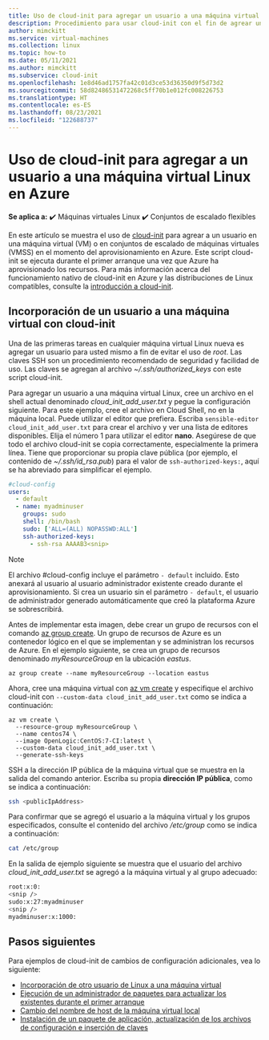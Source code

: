 ```yaml
---
title: Uso de cloud-init para agregar un usuario a una máquina virtual Linux en Azure
description: Procedimiento para usar cloud-init con el fin de agrear un usuario a una máquina virtual Linux con la CLI de Azure
author: mimckitt
ms.service: virtual-machines
ms.collection: linux
ms.topic: how-to
ms.date: 05/11/2021
ms.author: mimckitt
ms.subservice: cloud-init
ms.openlocfilehash: 1e8d46ad1757fa42c01d3ce53d36350d9f5d73d2
ms.sourcegitcommit: 58d82486531472268c5ff70b1e012fc008226753
ms.translationtype: HT
ms.contentlocale: es-ES
ms.lasthandoff: 08/23/2021
ms.locfileid: "122688737"
---
```

# <a name="use-cloud-init-to-add-a-user-to-a-linux-vm-in-azure"></a>Uso de cloud-init para agregar a un usuario a una máquina virtual Linux en Azure

**Se aplica a:** :heavy_check_mark: Máquinas virtuales Linux :heavy_check_mark: Conjuntos de escalado flexibles 

En este artículo se muestra el uso de [cloud-init](https://cloudinit.readthedocs.io) para agrear a un usuario en una máquina virtual (VM) o en conjuntos de escalado de máquinas virtuales (VMSS) en el momento del aprovisionamiento en Azure. Este script cloud-init se ejecuta durante el primer arranque una vez que Azure ha aprovisionado los recursos. Para más información acerca del funcionamiento nativo de cloud-init en Azure y las distribuciones de Linux compatibles, consulte la [introducción a cloud-init](using-cloud-init.md).

## <a name="add-a-user-to-a-vm-with-cloud-init"></a>Incorporación de un usuario a una máquina virtual con cloud-init
Una de las primeras tareas en cualquier máquina virtual Linux nueva es agregar un usuario para usted mismo a fin de evitar el uso de *root*. Las claves SSH son un procedimiento recomendado de seguridad y facilidad de uso. Las claves se agregan al archivo *~/.ssh/authorized_keys* con este script cloud-init.

Para agregar un usuario a una máquina virtual Linux, cree un archivo en el shell actual denominado *cloud_init_add_user.txt* y pegue la configuración siguiente. Para este ejemplo, cree el archivo en Cloud Shell, no en la máquina local. Puede utilizar el editor que prefiera. Escriba `sensible-editor cloud_init_add_user.txt` para crear el archivo y ver una lista de editores disponibles. Elija el número 1 para utilizar el editor **nano**. Asegúrese de que todo el archivo cloud-init se copia correctamente, especialmente la primera línea.  Tiene que proporcionar su propia clave pública (por ejemplo, el contenido de *~/.ssh/id_rsa.pub*) para el valor de `ssh-authorized-keys:`, aquí se ha abreviado para simplificar el ejemplo.

```yaml
#cloud-config
users:
  - default
  - name: myadminuser
    groups: sudo
    shell: /bin/bash
    sudo: ['ALL=(ALL) NOPASSWD:ALL']
    ssh-authorized-keys:
      - ssh-rsa AAAAB3<snip>
```
> [!NOTE] 
> El archivo #cloud-config incluye el parámetro `- default` incluido. Esto anexará al usuario al usuario administrador existente creado durante el aprovisionamiento. Si crea un usuario sin el parámetro `- default`, el usuario de administrador generado automáticamente que creó la plataforma Azure se sobrescribirá. 

Antes de implementar esta imagen, debe crear un grupo de recursos con el comando [az group create](/cli/azure/group). Un grupo de recursos de Azure es un contenedor lógico en el que se implementan y se administran los recursos de Azure. En el ejemplo siguiente, se crea un grupo de recursos denominado *myResourceGroup* en la ubicación *eastus*.

```azurecli-interactive 
az group create --name myResourceGroup --location eastus
```

Ahora, cree una máquina virtual con [az vm create](/cli/azure/vm) y especifique el archivo cloud-init con `--custom-data cloud_init_add_user.txt` como se indica a continuación:

```azurecli-interactive 
az vm create \
  --resource-group myResourceGroup \
  --name centos74 \
  --image OpenLogic:CentOS:7-CI:latest \
  --custom-data cloud_init_add_user.txt \
  --generate-ssh-keys 
```

SSH a la dirección IP pública de la máquina virtual que se muestra en la salida del comando anterior. Escriba su propia **dirección IP pública**, como se indica a continuación:

```bash
ssh <publicIpAddress>
```

Para confirmar que se agregó el usuario a la máquina virtual y los grupos especificados, consulte el contenido del archivo */etc/group* como se indica a continuación:

```bash
cat /etc/group
```

En la salida de ejemplo siguiente se muestra que el usuario del archivo *cloud_init_add_user.txt* se agregó a la máquina virtual y al grupo adecuado:

```bash
root:x:0:
<snip />
sudo:x:27:myadminuser
<snip />
myadminuser:x:1000:
```

## <a name="next-steps"></a>Pasos siguientes
Para ejemplos de cloud-init de cambios de configuración adicionales, vea lo siguiente:
 
- [Incorporación de otro usuario de Linux a una máquina virtual](cloudinit-add-user.md)
- [Ejecución de un administrador de paquetes para actualizar los existentes durante el primer arranque](cloudinit-update-vm.md)
- [Cambio del nombre de host de la máquina virtual local](cloudinit-update-vm-hostname.md) 
- [Instalación de un paquete de aplicación, actualización de los archivos de configuración e inserción de claves](tutorial-automate-vm-deployment.md)
